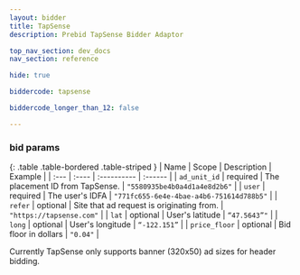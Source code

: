 ```yaml
---
layout: bidder
title: TapSense
description: Prebid TapSense Bidder Adaptor

top_nav_section: dev_docs
nav_section: reference

hide: true

biddercode: tapsense

biddercode_longer_than_12: false

---
```




### bid params

{: .table .table-bordered .table-striped }
| Name | Scope | Description | Example |
| :--- | :---- | :---------- | :------ |
| `ad_unit_id` | required | The placement ID from TapSense. | `"5580935be4b0a4d1a4e8d2b6"` |
| `user` | required | The user's IDFA | `"771fc655-6e4e-4bae-a4b6-751614d788b5"` |
| `refer` | optional | Site that ad request is originating from. | `"https://tapsense.com"` |
| `lat` | optional | User's latitude | `“47.5643”"` |
| `long` | optional | User's longitude | `“-122.151”` |
| `price_floor` | optional | Bid floor in dollars | `"0.04"` |

Currently TapSense only supports banner (320x50) ad sizes for header bidding.
